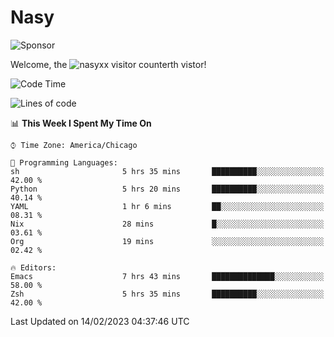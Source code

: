 # Nasy

<!--
<p align="center">
<img height="200" src="https://github-readme-stats.vercel.app/api?username=nasyxx&count_private=true&show_icons=true&theme=dracula&include_all_commits=true"/>
<img height="200" src="https://github-readme-stats.vercel.app/api/top-langs/?username=nasyxx&theme=dracula&hide=html,jupyter+notebook&count_private=true&show_icons=true"/>
</p>

  
----------------
-->

![Sponsor](https://img.shields.io/static/v1.svg?label=Sponsor&message=%E2%9D%A4&logo=GitHub&style=flat&color=pink)
 
Welcome, the ![nasyxx visitor counter](https://count.getloli.com/get/@nasyxx?theme=rule34)th vistor!
 
<!--START_SECTION:waka-->
![Code Time](http://img.shields.io/badge/Code%20Time-3%2C152%20hrs%2042%20mins-blue)

![Lines of code](https://img.shields.io/badge/From%20Hello%20World%20I%27ve%20Written-5%20Million%20lines%20of%20code-blue)

📊 **This Week I Spent My Time On** 

```text
⌚︎ Time Zone: America/Chicago

💬 Programming Languages: 
sh                       5 hrs 35 mins       ██████████░░░░░░░░░░░░░░░   42.00 % 
Python                   5 hrs 20 mins       ██████████░░░░░░░░░░░░░░░   40.14 % 
YAML                     1 hr 6 mins         ██░░░░░░░░░░░░░░░░░░░░░░░   08.31 % 
Nix                      28 mins             █░░░░░░░░░░░░░░░░░░░░░░░░   03.61 % 
Org                      19 mins             ░░░░░░░░░░░░░░░░░░░░░░░░░   02.42 % 

🔥 Editors: 
Emacs                    7 hrs 43 mins       ██████████████░░░░░░░░░░░   58.00 % 
Zsh                      5 hrs 35 mins       ██████████░░░░░░░░░░░░░░░   42.00 % 

```


 Last Updated on 14/02/2023 04:37:46 UTC
<!--END_SECTION:waka-->

<!-- ![visitors](https://visitor-badge.laobi.icu/badge?page_id=nasyxx.nasyxx) -->
